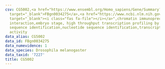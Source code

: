 ```yaml
---
csv: CG5002,<a href="https://www.ensembl.org/Homo_sapiens/Gene/Summary?db=core;g=FBgn0034275"
  target="_blank">FBgn0034275</a>,<a href="https://www.ncbi.nlm.nih.gov/pubmed/15998452"
  target="_blank"><i class="fas fa-file"></i></a>",chromatin immunoprecipitation assay,direct
  interaction,embryo stage, high throughput transcription profiling by microarray,nucleotide
  sequence identification,nucleotide sequence identification,transcriptional regulation,down-regulates
  activity
data_alias: CG5002
data_id: FBgn0034275
data_numevidence: 1
data_species: Drosophila melanogaster
data_taxid: '7227'
title: CG5002
---
```

